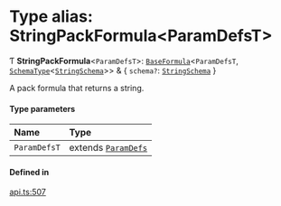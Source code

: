 # Type alias: StringPackFormula<ParamDefsT\>

Ƭ **StringPackFormula**<`ParamDefsT`\>: [`BaseFormula`](BaseFormula.md)<`ParamDefsT`, [`SchemaType`](SchemaType.md)<[`StringSchema`](StringSchema.md)\>\> & { `schema?`: [`StringSchema`](StringSchema.md)  }

A pack formula that returns a string.

#### Type parameters

| Name | Type |
| :------ | :------ |
| `ParamDefsT` | extends [`ParamDefs`](ParamDefs.md) |

#### Defined in

[api.ts:507](https://github.com/coda/packs-sdk/blob/main/api.ts#L507)
